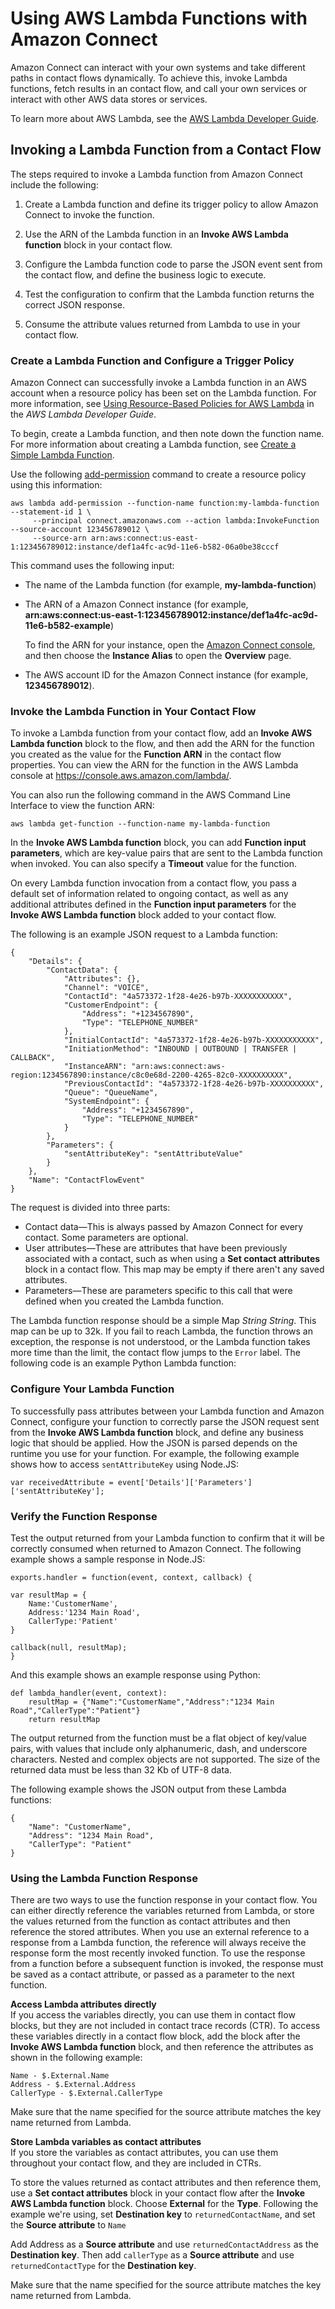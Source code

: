 # Using AWS Lambda Functions with Amazon Connect<a name="connect-lambda-functions"></a>

Amazon Connect can interact with your own systems and take different paths in contact flows dynamically\. To achieve this, invoke Lambda functions, fetch results in an contact flow, and call your own services or interact with other AWS data stores or services\.

To learn more about AWS Lambda, see the [AWS Lambda Developer Guide](https://docs.aws.amazon.com/lambda/latest/dg/)\.

## Invoking a Lambda Function from a Contact Flow<a name="allow-call-function"></a>

The steps required to invoke a Lambda function from Amazon Connect include the following:

1. Create a Lambda function and define its trigger policy to allow Amazon Connect to invoke the function\.

1. Use the ARN of the Lambda function in an **Invoke AWS Lambda function** block in your contact flow\. 

1. Configure the Lambda function code to parse the JSON event sent from the contact flow, and define the business logic to execute\.

1. Test the configuration to confirm that the Lambda function returns the correct JSON response\.

1. Consume the attribute values returned from Lambda to use in your contact flow\.

### Create a Lambda Function and Configure a Trigger Policy<a name="lambda-policy"></a>

Amazon Connect can successfully invoke a Lambda function in an AWS account when a resource policy has been set on the Lambda function\. For more information, see [Using Resource\-Based Policies for AWS Lambda](https://docs.aws.amazon.com/lambda/latest/dg/access-control-resource-based.html) in the *AWS Lambda Developer Guide*\.

To begin, create a Lambda function, and then note down the function name\. For more information about creating a Lambda function, see [Create a Simple Lambda Function](https://docs.aws.amazon.com/lambda/latest/dg/get-started-create-function.html)\.

Use the following [add\-permission](https://docs.aws.amazon.com/cli/latest/reference/lambda/add-permission.html) command to create a resource policy using this information:

```
aws lambda add-permission --function-name function:my-lambda-function --statement-id 1 \ 
     --principal connect.amazonaws.com --action lambda:InvokeFunction --source-account 123456789012 \ 
     --source-arn arn:aws:connect:us-east-1:123456789012:instance/def1a4fc-ac9d-11e6-b582-06a0be38cccf
```

This command uses the following input:
+ The name of the Lambda function \(for example, **my\-lambda\-function**\)
+ The ARN of a Amazon Connect instance \(for example, **arn:aws:connect:us\-east\-1:123456789012:instance/def1a4fc\-ac9d\-11e6\-b582\-example**\)

  To find the ARN for your instance, open the [Amazon Connect console](https://console.aws.amazon.com/connect), and then choose the **Instance Alias** to open the **Overview** page\.
+ The AWS account ID for the Amazon Connect instance \(for example, **123456789012**\)\.

### Invoke the Lambda Function in Your Contact Flow<a name="funtion-contact-flow"></a>

To invoke a Lambda function from your contact flow, add an **Invoke AWS Lambda function** block to the flow, and then add the ARN for the function you created as the value for the **Function ARN** in the contact flow properties\. You can view the ARN for the function in the AWS Lambda console at [https://console\.aws\.amazon\.com/lambda/](https://console.aws.amazon.com/lambda/)\.

You can also run the following command in the AWS Command Line Interface to view the function ARN:

```
aws lambda get-function --function-name my-lambda-function
```

In the **Invoke AWS Lambda function** block, you can add **Function input parameters**, which are key\-value pairs that are sent to the Lambda function when invoked\. You can also specify a **Timeout** value for the function\.

On every Lambda function invocation from a contact flow, you pass a default set of information related to ongoing contact, as well as any additional attributes defined in the **Function input parameters** for the **Invoke AWS Lambda function** block added to your contact flow\.

The following is an example JSON request to a Lambda function:

```
{
    "Details": {
        "ContactData": {
            "Attributes": {},
            "Channel": "VOICE",
            "ContactId": "4a573372-1f28-4e26-b97b-XXXXXXXXXXX",
            "CustomerEndpoint": {
                "Address": "+1234567890",
                "Type": "TELEPHONE_NUMBER"
            },
            "InitialContactId": "4a573372-1f28-4e26-b97b-XXXXXXXXXXX",
            "InitiationMethod": "INBOUND | OUTBOUND | TRANSFER | CALLBACK",
            "InstanceARN": "arn:aws:connect:aws-region:1234567890:instance/c8c0e68d-2200-4265-82c0-XXXXXXXXXX",
            "PreviousContactId": "4a573372-1f28-4e26-b97b-XXXXXXXXXX",
            "Queue": "QueueName",
            "SystemEndpoint": {
                "Address": "+1234567890",
                "Type": "TELEPHONE_NUMBER"
            }
        },
        "Parameters": {
            "sentAttributeKey": "sentAttributeValue"
        }
    },
    "Name": "ContactFlowEvent"
}
```

The request is divided into three parts:
+ Contact data—This is always passed by Amazon Connect for every contact\. Some parameters are optional\.
+ User attributes—These are attributes that have been previously associated with a contact, such as when using a **Set contact attributes** block in a contact flow\. This map may be empty if there aren't any saved attributes\.
+ Parameters—These are parameters specific to this call that were defined when you created the Lambda function\.

The Lambda function response should be a simple Map *String String*\. This map can be up to 32k\. If you fail to reach Lambda, the function throws an exception, the response is not understood, or the Lambda function takes more time than the limit, the contact flow jumps to the `Error` label\. The following code is an example Python Lambda function:

### Configure Your Lambda Function<a name="function-parsing"></a>

To successfully pass attributes between your Lambda function and Amazon Connect, configure your function to correctly parse the JSON request sent from the **Invoke AWS Lambda function** block, and define any business logic that should be applied\. How the JSON is parsed depends on the runtime you use for your function\. For example, the following example shows how to access `sentAttributeKey` using Node\.JS:

```
var receivedAttribute = event['Details']['Parameters']['sentAttributeKey'];
```

### Verify the Function Response<a name="verify-function"></a>

Test the output returned from your Lambda function to confirm that it will be correctly consumed when returned to Amazon Connect\. The following example shows a sample response in Node\.JS:

```
exports.handler = function(event, context, callback) {

var resultMap = {
    Name:'CustomerName',
    Address:'1234 Main Road',
    CallerType:'Patient'
}

callback(null, resultMap);
}
```

And this example shows an example response using Python:

```
def lambda_handler(event, context):
    resultMap = {"Name":"CustomerName","Address":"1234 Main Road","CallerType":"Patient"}
    return resultMap
```

The output returned from the function must be a flat object of key/value pairs, with values that include only alphanumeric, dash, and underscore characters\. Nested and complex objects are not supported\. The size of the returned data must be less than 32 Kb of UTF\-8 data\.

The following example shows the JSON output from these Lambda functions:

```
{
    "Name": "CustomerName",
    "Address": "1234 Main Road",
    "CallerType": "Patient"
}
```

### Using the Lambda Function Response<a name="process-function-response"></a>

There are two ways to use the function response in your contact flow\. You can either directly reference the variables returned from Lambda, or store the values returned from the function as contact attributes and then reference the stored attributes\. When you use an external reference to a response from a Lambda function, the reference will always receive the response form the most recently invoked function\. To use the response from a function before a subsequent function is invoked, the response must be saved as a contact attribute, or passed as a parameter to the next function\.

**Access Lambda attributes directly**  
If you access the variables directly, you can use them in contact flow blocks, but they are not included in contact trace records \(CTR\)\. To access these variables directly in a contact flow block, add the block after the **Invoke AWS Lambda function** block, and then reference the attributes as shown in the following example: 

```
Name - $.External.Name
Address - $.External.Address
CallerType - $.External.CallerType
```

Make sure that the name specified for the source attribute matches the key name returned from Lambda\.

**Store Lambda variables as contact attributes**  
If you store the variables as contact attributes, you can use them throughout your contact flow, and they are included in CTRs\.

To store the values returned as contact attributes and then reference them, use a **Set contact attributes** block in your contact flow after the **Invoke AWS Lambda function** block\. Choose **External** for the **Type**\. Following the example we're using, set **Destination key** to `returnedContactName`, and set the **Source attribute** to `Name`

Add Address as a **Source attribute** and use `returnedContactAddress` as the **Destination key**\. Then add `callerType` as a **Source attribute** and use `returnedContactType` for the **Destination key**\.

Make sure that the name specified for the source attribute matches the key name returned from Lambda\.
